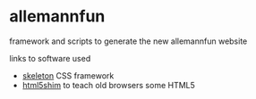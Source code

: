 allemannfun
===========

framework and scripts to generate the new allemannfun website

links to software used
 * [skeleton](http://www.getskeleton.com/) CSS framework
 * [html5shim](https://code.google.com/p/html5shim/) to teach old browsers some HTML5
